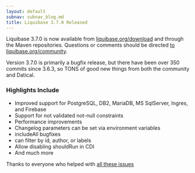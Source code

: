 ```yaml
---
layout: default
subnav: subnav_blog.md
title: Liquibase 3.7.0 Released
---
```


Liquibase 3.7.0 is now available from [liquibase.org/download](http://liquibase.org/download) and through the Maven repositories. Questions or comments should be directed [to liquibase.org/community](http://liquibase.org/community).

Version 3.7.0 is primarily a bugfix release, but there have been over 350 commits since 3.6.3, so TONS of good new things from both the community and Datical.

### Highlights Include
- Improved support for PostgreSQL, DB2, MariaDB, MS SqlServer, Ingres, and Firebase
- Support for not validated not-null constraints
- Performance improvements
- Changelog parameters can be set via environment variables
- includeAll bugfixes
- <include> can filter by id, author, or labels
- Allow disabling shouldRun in CDI
- And much more

Thanks to everyone who helped with [all these issues](https://liquibase.jira.com/secure/ReleaseNote.jspa?projectId=10020&version=13501)
